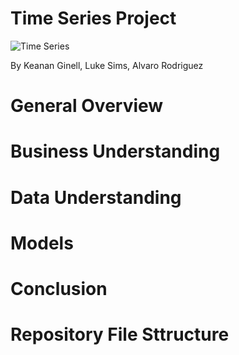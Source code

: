 # Time Series Project
![Time Series](https://t0.gstatic.com/images?q=tbn:ANd9GcR55ptIRRlCCT8AUvgzf8E1tdX-4Z8X89s6bpo8k9LlDkI9OYFe)

By Keanan Ginell, Luke Sims, Alvaro Rodriguez
# General Overview

# Business Understanding

# Data Understanding

# Models

# Conclusion

# Repository File Sttructure
